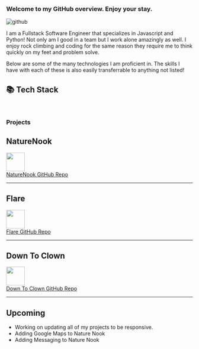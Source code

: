 ### Welcome to my GitHub overview. Enjoy your stay.


![github](https://user-images.githubusercontent.com/100809078/206548907-5ff5ad26-eac4-48c4-be7c-0be6c7020476.gif)

I am a Fullstack Software Engineer that specializes in Javascript and Python! Not only am I good in a team but I work alone amazingly as well. I enjoy rock climbing and coding for the same reason they require me to think quickly on my feet and problem solve. 

Below are some of the many technologies I am proficient in. The skills I have with each of these is also easily transferrable to anything not listed!

## 📚 Tech Stack

<p>
<img src='https://img.shields.io/badge/Node.js-43853D?style=for-the-badge&logo=node.js&logoColor=white' alt='' />
<img src='https://img.shields.io/badge/Python-3776AB?style=for-the-badge&logo=python&logoColor=white' alt='' />
<img src='https://img.shields.io/badge/HTML-239120?style=for-the-badge&logo=html5&logoColor=white' alt='' />
<img src='https://img.shields.io/badge/CSS-239120?&style=for-the-badge&logo=css3&logoColor=white' alt='' />
<img src='https://img.shields.io/badge/SQLite-07405E?style=for-the-badge&logo=sqlite&logoColor=white' alt=''/>
<img src='https://img.shields.io/badge/React-20232A?style=for-the-badge&logo=react&logoColor=61DAFB' alt=''/>
<img src='https://img.shields.io/badge/Redux-593D88?style=for-the-badge&logo=redux&logoColor=white' alt=''/>
<img src='https://img.shields.io/badge/JavaScript-F7DF1E?style=for-the-badge&logo=javascript&logoColor=black' alt=''/>
<img src='https://img.shields.io/badge/PostgreSQL-316192?style=for-the-badge&logo=postgresql&logoColor=white' alt />
<img src='https://img.shields.io/badge/Node.js-43853D?style=for-the-badge&logo=node.js&logoColor=white' alt=''/>
<br>

### Projects

## NatureNook
 <a href="https://nature-nook-deploy.onrender.com/">
     <img src='https://user-images.githubusercontent.com/100809078/206554124-2c9e0b4d-26ff-4452-b92b-e63a9420a656.png' alt='' width='50'/>
  </a>
 </br>
  <a href="https://github.com/YasamineCruz/Nature-Nook" target="_blank" justify='center' color='black' >NatureNook GitHub Repo</a>
  
 ---
## Flare
<a href='https://flare-deploy.onrender.com/'>
  <img src='https://user-images.githubusercontent.com/100809078/206554887-98369ecc-8b2a-4424-965a-9589935599b6.png' alt='' width='50'/>
</a>
</br>
<a href='https://github.com/elizawimberly/flickr_group_project' justify='center' color='black' /> Flare GitHub Repo </a>

---
## Down To Clown
<a href='https://down-to-clown.herokuapp.com/'>
  <img src='https://user-images.githubusercontent.com/100809078/206554237-d2d17171-a306-4251-a5dc-427595dcc98c.png' alt='' width='50'/>
</a>
</br>
<a href='https://github.com/YasamineCruz/API-project' justify='center' color='black'>Down To Clown GitHub Repo </a>
  
---

## Upcoming
- Working on updating all of my projects to be responsive. 
- Adding Google Maps to Nature Nook
- Adding Messaging to Nature Nook
